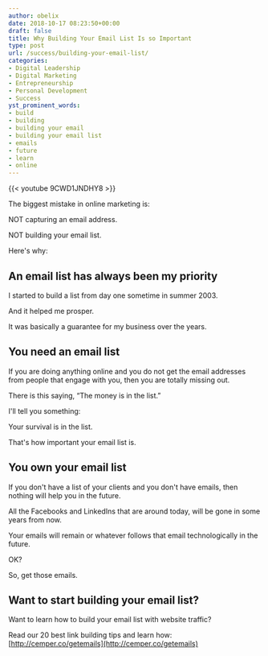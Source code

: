 ```yaml
---
author: obelix
date: 2018-10-17 08:23:50+00:00
draft: false
title: Why Building Your Email List Is so Important
type: post
url: /success/building-your-email-list/
categories:
- Digital Leadership
- Digital Marketing
- Entrepreneurship
- Personal Development
- Success
yst_prominent_words:
- build
- building
- building your email
- building your email list
- emails
- future
- learn
- online
---
```


{{< youtube 9CWD1JNDHY8 >}}

The biggest mistake in online marketing is:

NOT capturing an email address.

NOT building your email list.

Here's why:


## An email list has always been my priority


I started to build a list from day one sometime in summer 2003.

And it helped me prosper.

It was basically a guarantee for my business over the years.


## You need an email list


If you are doing anything online and you do not get the email addresses from people that engage with you, then you are totally missing out.

There is this saying, “The money is in the list.”

I'll tell you something:

Your survival is in the list.

That's how important your email list is.


## You own your email list


If you don't have a list of your clients and you don't have emails, then nothing will help you in the future.

All the Facebooks and LinkedIns that are around today, will be gone in some years from now.

Your emails will remain or whatever follows that email technologically in the future.

OK?

So, get those emails.


## Want to start building your email list?


Want to learn how to build your email list with website traffic?

Read our 20 best link building tips and learn how: [http://cemper.co/getemails](http://cemper.co/getemails)
